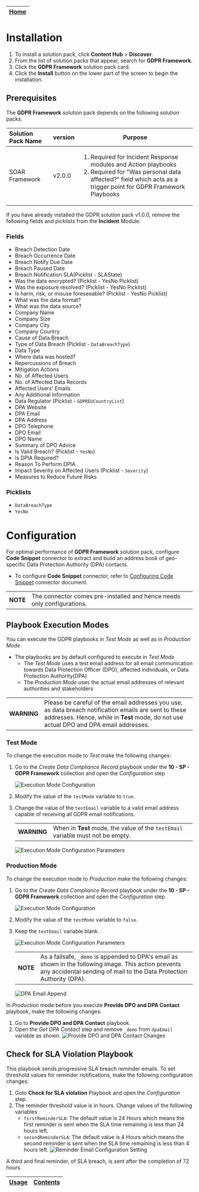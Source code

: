 | [Home](../README.md) | 
|----------------------| 
 
# Installation 
1. To install a solution pack, click **Content Hub** > **Discover**.
2. From the list of solution packs that appear, search for **GDPR Framework**.
3. Click the **GDPR Framework** solution pack card.
4. Click the **Install** button on the lower part of the screen to begin the installation.

## Prerequisites

The **GDPR Framework** solution pack depends on the following solution packs.

| Solution Pack Name | version | Purpose                                                                                                                                                                                           |
|:-------------------|:--------|---------------------------------------------------------------------------------------------------------------------------------------------------------------------------------------------------|
| SOAR Framework     | v2.0.0  | <ol><li>Required for Incident Response modules and Action playbooks</li><li>Required for "Was personal data affected?" field which acts as a trigger point for GDPR Framework Playbooks</li></ol> |

If you have already installed the GDPR solution pack v1.0.0, remove the following fields and picklists from the **Incident** Module:

### Fields
- Breach Detection Date 
- Breach Occurrence Date 
- Breach Notify Due Date 
- Breach Paused Date 
- Breach Notification SLA(Picklist - SLAState)
- Was the data encrypted? (Picklist - YesNo Picklist)
- Was the exposure resolved? (Picklist - YesNo Picklist)
- Is harm, risk, or misuse foreseeable? (Picklist - YesNo Picklist)
- What was the data format? 
- What was the data source? 
- Company Name 
- Company Size 
- Company City
- Company Country 
- Cause of Data Breach 
- Type of Data Breach (Picklist - `DataBreachType`)
- Data Type 
- Where data was hosted?
- Repercussions of Breach
- Mitigation Actions
- No. of Affected Users 
- No. of Affected Data Records 
- Affected Users' Emails
- Any Additional Information
- Data Regulator (Picklist - `GDPREUCountryList`)
- DPA Website
- DPA Email
- DPA Address
- DPO Telephone
- DPO Email
- DPO Name
- Summary of DPO Advice
- Is Valid Breach? (Picklist - `YesNo`)
- Is DPIA Required?
- Reason To Perform DPIA
- Impact Severity on Affected Users (Picklist - `Severity`)
- Measures to Reduce Future Risks

### Picklists
- `DataBreachType`
- `YesNo`

# Configuration 
For optimal performance of **GDPR Framework** solution pack, configure **Code Snippet** connector to extract and build an address book of geo-specific Data Protection Authority (DPA) contacts.

- To configure **Code Snippet** connector, refer to [Configuring Code Snippet](https://docs.fortinet.com/fortisoar/connectors/codesnippet) connector document.

<table>
    <tr>
        <td><strong>NOTE</strong></td>
        <td>The connector comes pre-installed and hence needs only configurations.</td>
    </tr>
</table>

## Playbook Execution Modes

You can execute the GDPR playbooks in *Test Mode* as well as in *Production Mode*

- The playbooks are by default configured to execute in *Test Mode*
  - The *Test Mode* uses a test email address for all email communication towards Data Protection Officer (DPO), affected individuals, or Data Protection Authority(DPA)
  - The *Production Mode* uses the actual email addresses of relevant authorities and stakeholders

<table>
    <tr>
        <td><strong>WARNING</strong></td>
        <td>Please be careful of the email addresses you use, as data breach notification emails are sent to these addresses. Hence, while in <strong>Test</strong> mode, do not use actual DPO and DPA email addresses.</td>
    </tr>
</table>

### Test Mode

To change the execution mode to *Test* make the following changes:

1. Go to the *Create Data Compliance Record* playbook under the **10 - SP - GDPR Framework** collection and open the *Configuration* step

    ![Execution Mode Configuration](./res/execution-mode-configuration.png)

2. Modify the value of the `testMode` variable to `true`.
3. Change the value of the `testEmail` variable to a valid email address capable of receiving all GDPR email notifications.

    <table>
        <tr>
            <td><strong>WARNING</strong></td>
            <td>When in <strong>Test</strong> mode, the value of the <code>testEmail</code> variable must not be empty.</td>
        </tr>
    </table>

    ![Execution Mode Configuration Parameters](./res/execution-mode-configuration-parametes.png)

### Production Mode

To change the execution mode to *Production* make the following changes:

1. Go to the *Create Data Compliance Record* playbook under the **10 - SP - GDPR Framework** collection and open the *Configuration* step

    ![Execution Mode Configuration](./res/execution-mode-configuration.png)

2. Modify the value of the `testMode` variable to `false`.
3. Keep the `testEmail` variable blank.

    ![Execution Mode Configuration Parameters](./res/execution-mode-configuration-parameters.png)

    <table>
        <tr>
            <td><strong>NOTE</strong></td>
            <td>As a failsafe, <code>_demo</code> is appended to DPA's email as shown in the following image. This action prevents any accidental sending of mail to the Data Protection Authority (DPA).</td>
        </tr>
    </table>

    ![DPA Email Append](./res/dpa-appended-email.png)

In *Production* mode before you execute **Provide DPO and DPA Contact** playbook, make the following changes:
1. Go to **Provide DPO and DPA Contact** playbook.
2. Open the *Get DPA Contact* step and remove `_demo` from `dpaEmail` variable as shown.
    ![Provide DPO and DPA Contact Changes](./res/provide-dpo-and-dpa-contact.png)

## Check for SLA Violation Playbook

This playbook sends progressive SLA breach reminder emails. To set threshold values for reminder notifications, make the following configuration changes:

1. Goto **Check for SLA violation** Playbook and open the *Configuration* step.
2. The reminder threshold value is in hours. Change values of the following variables
    - `firstReminderSLA`: The default value is 24 Hours which means the first reminder is sent when the SLA time remaining is less than 24 hours left.
    - `secondReminderSLA`: The default value is 4 Hours which means the second reminder is sent when the SLA time remaining is less than 4 hours left.
        ![Reminder Email Configuration Setting](./res/reminder-mail-configuration.png)

A third and final reminder, of SLA breach, is sent after the completion of 72 hours.

| [Usage](./usage.md) | [Contents](./contents.md) |
|---------------------|---------------------------|